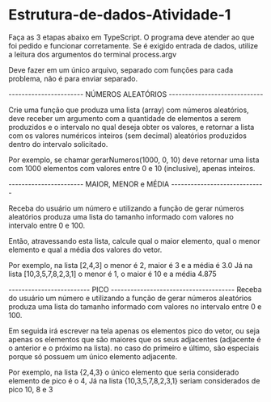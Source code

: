 # Estrutura-de-dados-Atividade-1

Faça as 3 etapas abaixo em TypeScript. O programa deve atender ao que foi
pedido e funcionar corretamente. Se é exigido entrada de dados, utilize
a leitura dos argumentos do terminal process.argv

Deve fazer em um único arquivo, separado com funções para cada problema,
não é para enviar separado.

----------------------- NÚMEROS ALEATÓRIOS -----------------------------

Crie uma função que produza uma lista (array) com números aleatórios,
deve receber um argumento com a quantidade de elementos a serem produzidos
e o intervalo no qual deseja obter os valores, e retornar a lista com os valores 
numéricos inteiros (sem decimal) aleatórios produzidos dentro do intervalo solicitado.

Por exemplo, se chamar gerarNumeros(1000, 0, 10) deve retornar uma lista com
1000 elementos com valores entre 0 e 10 (inclusive), apenas inteiros. 

----------------------- MAIOR, MENOR e MÉDIA -----------------------------

Receba do usuário um número e utilizando a função de gerar números aleatórios 
produza uma lista do tamanho informado com valores no intervalo entre 0 e 100.

Então, atravessando esta lista, calcule qual o maior elemento, qual o
menor elemento e qual a média dos valores do vetor.

Por exemplo, na lista [2,4,3] o menor é 2, maior é 3 e a média é 3.0
Já na lista [10,3,5,7,8,2,3,1] o menor é 1, o maior é 10 e a média 4.875

------------------------- PICO --------------------------------------
Receba do usuário um número e utilizando a função de gerar números aleatórios 
produza uma lista do tamanho informado com valores no intervalo entre 0 e 100.

Em seguida irá escrever na tela apenas os elementos pico do vetor, 
ou seja apenas os elementos que são maiores que os seus adjacentes
 (adjacente é o anterior e o próximo na lista). no caso do primeiro
 e último, são especiais porque só possuem um único elemento adjacente.

Por exemplo, na lista {2,4,3} o único elemento que seria considerado
 elemento de pico é o 4, Já na lista {10,3,5,7,8,2,3,1} seriam 
 considerados de pico 10, 8 e 3
